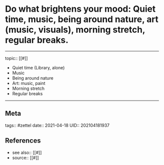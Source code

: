 # Do what brightens your mood: Quiet time, music, being around nature, art (music, visuals), morning stretch, regular breaks.

---

topic:: [[#]]

- Quiet time (Library, alone)
- Music
- Being around nature
- Art: music, paint
- Morning stretch
- Regular breaks

---
## Meta
tags:: #zettel
date:: 2021-04-18
UID:: 202104181937
## References
- see also:: [[#]]
- source:: [[#]]